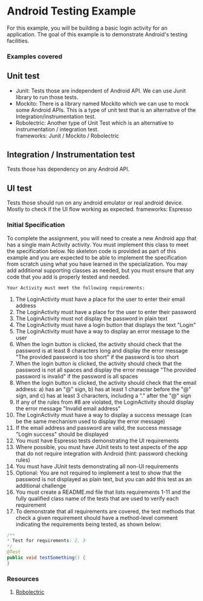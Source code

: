 # Android Testing Example

For this example, you will be building a basic login activity for an application. The goal of this example is to demonstrate Android's testing facilities.


### Examples covered

## Unit test
- Junit: Tests those are independent of Android API. We can use Junit library to run those tests.
- Mockito: There is a library named Mockito which we can use to mock some Android APIs. This is a type of unit test that is an alternative of the Integration/instrumentation test.
- Robolectric: Another type of Unit Test which is an alternative to instrumentation / integration test.   
frameworks: Junit / Mockito / Robolectric 

## Integration / Instrumentation test
Tests those has dependency on any Android API.  

## UI test
Tests those should run on any android emulator or real android device. Mostly to check if the UI flow working as expected.
frameworks: Espresso


### Initial Specification

To complete the assignment, you will need to create a new Android app that has a single main Activity activity. You must implement this class to meet the specification below. No skeleton code is provided as part of this example and you are expected to be able to implement the specification from scratch using what you have learned in the specialization. You may add additional supporting classes as needed, but you must ensure that any code that you add is properly tested and needed.

```
Your Activity must meet the following requirements:
```

 1. The LoginActivity must have a place for the user to enter their email address
 2. The LoginActivity must have a place for the user to enter their password
 3. The LoginActivity must not display the password in plain text
 4. The LoginActivity must have a login button that displays the text "Login"
 5. The LoginActivity must have a way to display an error message to the user
 6. When the login button is clicked, the activity should check that the password is at least 8 characters long and display the error message "The provided password is too short" if the password is too short
 7. When the login button is clicked, the activity should check that the password is not all spaces and display the error message "The provided password is invalid" if the password is all spaces
 8. When the login button is clicked, the activity should check that the email address: a) has an "@" sign, b) has at least 1 character before the "@" sign, and c) has at least 3 characters, including a "." after the "@" sign
 9. If any of the rules from #8 are violated, the LoginActivity should display the error message "Invalid email address"
 10. The LoginActivity must have a way to display a success message (can be the same mechanism used to display the error message)
 11. If the email address and password are valid, the success message "Login success" should be displayed
 12. You must have Espresso tests demonstrating the UI requirements
 13. Where possible, you must have JUnit tests to test aspects of the app that do not require integration with Android (hint: password checking rules)
 14. You must have JUnit tests demonstrating all non-UI requirements
 15. Optional: You are not required to implement a test to show that the password is not displayed as plain text, but you can add this test as an additional challenge
 16. You must create a README.md file that lists requirements 1-11 and the fully qualified class name of the tests that are used to verify each requirement
 17. To demonstrate that all requirements are covered, the test methods that check a given requirement should have a method-level comment indicating the requirements being tested, as shown below:
 
```java
/**
* Test for requirements: 2, 3
*/
@Test
public void testSomething() {
}
```


### Resources
1. [Robolectric](https://www.vogella.com/tutorials/Robolectric/article.html)